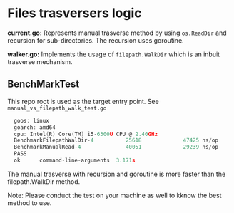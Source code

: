 # Files trasversers logic

**current.go:** Represents manual trasverse method by using `os.ReadDir` and recursion for sub-directories. The recursion uses goroutine.

**walker.go:** Implements the usage of `filepath.WalkDir` which is an inbuit trasverse mechanism.

## BenchMarkTest

This repo root is used as the target entry point. See `manual_vs_filepath_walk_test.go`

```go
  goos: linux
  goarch: amd64
  cpu: Intel(R) Core(TM) i5-6300U CPU @ 2.40GHz
  BenchmarkFilepathWalDir-4          25618             47425 ns/op
  BenchmarkManualRead-4              40051             29239 ns/op
  PASS
  ok      command-line-arguments  3.171s
```

The manual trasverse with recursion and goroutine is more faster than the filepath.WalkDir method.

Note: Please conduct the test on your machine as well to kknow the best method to use.

